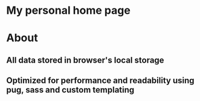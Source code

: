 # My personal home page

# About
## All data stored in browser's local storage
## Optimized for performance and readability using pug, sass and custom templating